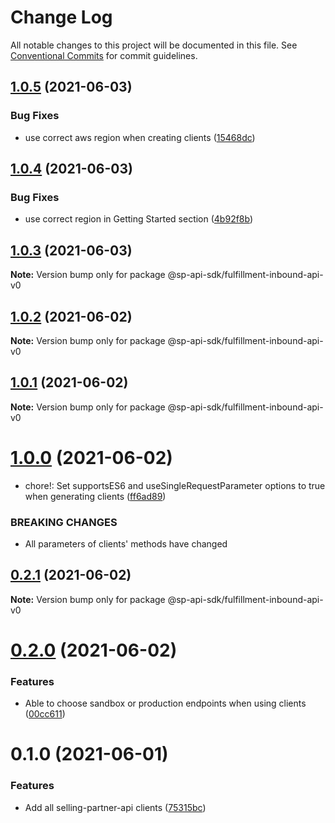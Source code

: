 # Change Log

All notable changes to this project will be documented in this file.
See [Conventional Commits](https://conventionalcommits.org) for commit guidelines.

## [1.0.5](https://github.com/bizon/selling-partner-api-sdk/compare/@sp-api-sdk/fulfillment-inbound-api-v0@1.0.4...@sp-api-sdk/fulfillment-inbound-api-v0@1.0.5) (2021-06-03)


### Bug Fixes

* use correct aws region when creating clients ([15468dc](https://github.com/bizon/selling-partner-api-sdk/commit/15468dc1fa7bf1a85bd69ebc2f3764ce7fc6a9b8))





## [1.0.4](https://github.com/bizon/selling-partner-api-sdk/compare/@sp-api-sdk/fulfillment-inbound-api-v0@1.0.3...@sp-api-sdk/fulfillment-inbound-api-v0@1.0.4) (2021-06-03)


### Bug Fixes

* use correct region in Getting Started section ([4b92f8b](https://github.com/bizon/selling-partner-api-sdk/commit/4b92f8b85a69b7aab18f3562a87aba0b40f5913c))





## [1.0.3](https://github.com/bizon/selling-partner-api-sdk/compare/@sp-api-sdk/fulfillment-inbound-api-v0@1.0.2...@sp-api-sdk/fulfillment-inbound-api-v0@1.0.3) (2021-06-03)

**Note:** Version bump only for package @sp-api-sdk/fulfillment-inbound-api-v0





## [1.0.2](https://github.com/bizon/selling-partner-api-sdk/compare/@sp-api-sdk/fulfillment-inbound-api-v0@1.0.1...@sp-api-sdk/fulfillment-inbound-api-v0@1.0.2) (2021-06-02)

**Note:** Version bump only for package @sp-api-sdk/fulfillment-inbound-api-v0





## [1.0.1](https://github.com/bizon/selling-partner-api-sdk/compare/@sp-api-sdk/fulfillment-inbound-api-v0@1.0.0...@sp-api-sdk/fulfillment-inbound-api-v0@1.0.1) (2021-06-02)

**Note:** Version bump only for package @sp-api-sdk/fulfillment-inbound-api-v0





# [1.0.0](https://github.com/bizon/selling-partner-api-sdk/compare/@sp-api-sdk/fulfillment-inbound-api-v0@0.2.1...@sp-api-sdk/fulfillment-inbound-api-v0@1.0.0) (2021-06-02)


* chore!: Set supportsES6 and useSingleRequestParameter options to true when generating clients ([ff6ad89](https://github.com/bizon/selling-partner-api-sdk/commit/ff6ad89b496dec81f0ce775a50f25615022fcfb2))


### BREAKING CHANGES

* All parameters of clients' methods have changed





## [0.2.1](https://github.com/bizon/selling-partner-api-sdk/compare/@sp-api-sdk/fulfillment-inbound-api-v0@0.2.0...@sp-api-sdk/fulfillment-inbound-api-v0@0.2.1) (2021-06-02)

**Note:** Version bump only for package @sp-api-sdk/fulfillment-inbound-api-v0





# [0.2.0](https://github.com/bizon/selling-partner-api-sdk/compare/@sp-api-sdk/fulfillment-inbound-api-v0@0.1.0...@sp-api-sdk/fulfillment-inbound-api-v0@0.2.0) (2021-06-02)


### Features

* Able to choose sandbox or production endpoints when using clients ([00cc611](https://github.com/bizon/selling-partner-api-sdk/commit/00cc611bcaa6153606c8d918ad6946947d6a50de))





# 0.1.0 (2021-06-01)


### Features

* Add all selling-partner-api clients ([75315bc](https://github.com/bizon/selling-partner-api-sdk/commit/75315bc7681537a7803bf658e69b6bf7d4b6bbe2))
